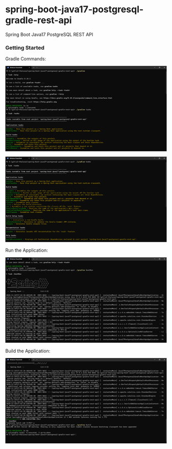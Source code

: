 
# spring-boot-java17-postgresql-gradle-rest-api

Spring Boot Java17 PostgreSQL REST API


### Getting Started


Gradle Commands:



![alt text](gradlew-commands.png)

![alt text](image-1.png)




Run the Application:


![alt text](gradlew-run-command.png)




Build the Application:



![alt text](gradlew-build-command.png)